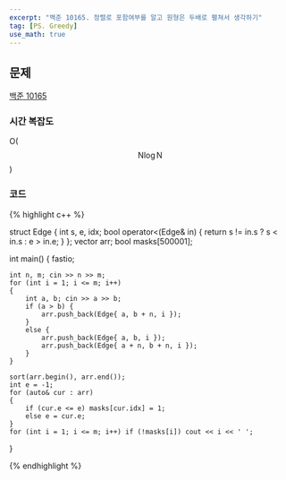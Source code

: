 ```yaml
---
excerpt: "백준 10165. 정렬로 포함여부를 알고 원형은 두배로 펼쳐서 생각하기"
tag: [PS. Greedy]
use_math: true
---
```


## 문제

[백준 10165](https://www.acmicpc.net/problem/10165)


### 시간 복잡도

O($$ \mathrm{N}\log{\mathrm{N}} $$)


### 코드

{% highlight c++ %}

struct Edge {
	int s, e, idx; 
	bool operator<(Edge& in) { return s != in.s ? s < in.s : e > in.e; }
};
vector<Edge> arr;
bool masks[500001];

int main()
{
	fastio;

	int n, m; cin >> n >> m;
	for (int i = 1; i <= m; i++)
	{
		int a, b; cin >> a >> b;
		if (a > b) {
			arr.push_back(Edge{ a, b + n, i });
		}
		else {
			arr.push_back(Edge{ a, b, i });
			arr.push_back(Edge{ a + n, b + n, i });
		}
	}
	
	sort(arr.begin(), arr.end());
	int e = -1;
	for (auto& cur : arr)
	{
		if (cur.e <= e) masks[cur.idx] = 1;
		else e = cur.e;
	}
	for (int i = 1; i <= m; i++) if (!masks[i]) cout << i << ' ';
}

{% endhighlight %}
